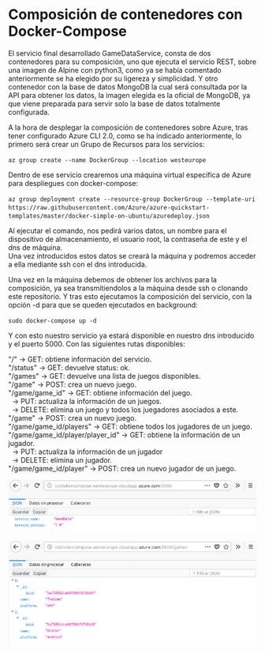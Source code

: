 # Composición de contenedores con Docker-Compose

El servicio final desarrollado GameDataService, consta de dos contenedores para su composición, uno que ejecuta el servicio REST, sobre una imagen de Alpine con python3, como ya se había comentado anteriormente se ha elegido por su ligereza y simplicidad. Y otro contenedor con la base de datos MongoDB la cual será consultada por la API para obtener los datos, la imagen elegida es la oficial de MongoDB, ya que viene preparada para servir solo la base de datos totalmente configurada.

A la hora de desplegar la composición de contenedores sobre Azure, tras tener configurado Azure CLI 2.0, como se ha indicado anteriormente, lo primero será crear un Grupo de Recursos para los servicios:

`az group create --name DockerGroup --location westeurope`

Dentro de ese servicio crearemos una máquina virtual especifica de Azure para despliegues con docker-compose:

`az group deployment create --resource-group DockerGroup --template-uri https://raw.githubusercontent.com/Azure/azure-quickstart-templates/master/docker-simple-on-ubuntu/azuredeploy.json`

Al ejecutar el comando, nos pedirá varios datos, un nombre para el dispositivo de almacenamiento, el usuario root, la contraseña de este y el dns de máquina.  
Una vez introducidos estos datos se creará la máquina y podremos acceder a ella mediante ssh con el dns introducida.

Una vez en la máquina debemos de obtener los archivos para la composición, ya sea transmitiendolos a la máquina desde ssh o clonando este repositorio. Y tras esto ejecutamos la composición del servicio, con la opción -d para que se queden ejecutados en background:

`sudo docker-compose up -d`

Y con esto nuestro servicio ya estará disponible en nuestro dns introducido y el puerto 5000. Con las siguientes rutas disponibles:

"/" -> GET: obtiene información del servicio.  
"/status" -> GET: devuelve status: ok.  
"/games" -> GET: devuelve una lista de juegos disponibles.  
"/game" -> POST: crea un nuevo juego.  
"/game/game_id" -> GET: obtiene información del juego.  
&nbsp;&nbsp;-> PUT: actualiza la información de un juegos.  
&nbsp;&nbsp;-> DELETE: elimina un juego y todos los juegadores asociados a este.  
"/game" -> POST: crea un nuevo juego.  
"/game/game_id/players" -> GET: obtiene todos los jugadores de un juego.  
"/game/game_id/player/player_id" -> GET: obtiene la información de un jugador.  
&nbsp;&nbsp;-> PUT: actualiza la información de un jugador  
&nbsp;&nbsp;-> DELETE: elimina un jugador.  
"/game/game_id/player" -> POST: crea un nuevo jugador de un juego.  

![Inicio Servicio](images/compose-info.png?raw=true)

![Servicio lista Juegos](images/compose-games.png?raw=true)
